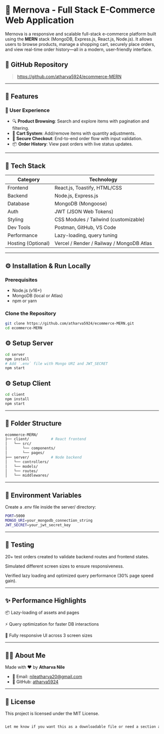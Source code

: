# 🛒 Mernova - Full Stack E-Commerce Web Application

Mernova is a responsive and scalable full-stack e-commerce platform built using the **MERN** stack (MongoDB, Express.js, React.js, Node.js). It allows users to browse products, manage a shopping cart, securely place orders, and view real-time order history—all in a modern, user-friendly interface.



## 📂 GitHub Repository
> https://github.com/atharva5924/ecommerce-MERN

---

## 🚀 Features

### 👤 User Experience
- 🔍 **Product Browsing**: Search and explore items with pagination and filtering.
- 🛒 **Cart System**: Add/remove items with quantity adjustments.
- 🔐 **Secure Checkout**: End-to-end order flow with input validation.
- 📦 **Order History**: View past orders with live status updates.


---

## 🧰 Tech Stack

| Category        | Technology           |
|----------------|----------------------|
| Frontend        | React.js, Toastify, HTML/CSS |
| Backend         | Node.js, Express.js |
| Database        | MongoDB (Mongoose) |
| Auth            | JWT (JSON Web Tokens) |
| Styling         | CSS Modules / Tailwind (customizable) |
| Dev Tools       | Postman, GitHub, VS Code |
| Performance     | Lazy-loading, query tuning |
| Hosting (Optional) | Vercel / Render / Railway / MongoDB Atlas |

---

## ⚙️ Installation & Run Locally

### Prerequisites
- Node.js (v16+)
- MongoDB (local or Atlas)
- npm or yarn

### Clone the Repository
```bash
git clone https://github.com/atharva5924/ecommerce-MERN.git
cd ecommerce-MERN
```

## ⚙️ Setup Server

```bash
cd server
npm install
# Add `.env` file with Mongo URI and JWT_SECRET
npm start
```
## ⚙️ Setup Client
```bash
cd client
npm install
npm start
```
---
## 📁 Folder Structure

```bash
ecommerce-MERN/
├── client/          # React frontend
│   └── src/
│       └── components/
│       └── pages/
├── server/          # Node backend
│   └── controllers/
│   └── models/
│   └── routes/
│   └── middlewares/
```
---

## 🔐 Environment Variables
Create a .env file inside the server/ directory:

```bash
PORT=5000
MONGO_URI=your_mongodb_connection_string
JWT_SECRET=your_jwt_secret_key
```
---

## 🧪 Testing
20+ test orders created to validate backend routes and frontend states.

Simulated different screen sizes to ensure responsiveness.

Verified lazy loading and optimized query performance (30% page speed gain). 

---

## ✨ Performance Highlights
📦 Lazy-loading of assets and pages

⚡ Query optimization for faster DB interactions

📱 Fully responsive UI across 3 screen sizes

---

## 🙋‍♂️ About Me

Made with ❤️ by **Atharva Nile**

- 📧 Email: [nileatharva20@gmail.com](mailto:nileatharva20@gmail.com)
- 🔗 GitHub: [atharva5924](https://github.com/atharva5924)


---

## 📃 License
This project is licensed under the MIT License.

```bash

Let me know if you want this as a downloadable file or need a section added!
```
